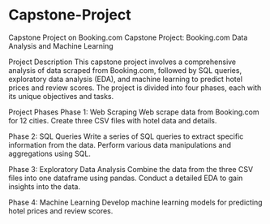 # Capstone-Project
Capstone Project on Booking.com
Capstone Project: Booking.com Data Analysis and Machine Learning


Project Description
This capstone project involves a comprehensive analysis of data scraped from Booking.com,
followed by SQL queries, exploratory data analysis (EDA), and machine learning to predict hotel prices and review scores.
The project is divided into four phases, each with its unique objectives and tasks.

Project Phases
Phase 1: Web Scraping
Web scrape data from Booking.com for 12 cities.
Create three CSV files with hotel data and details.


Phase 2: SQL Queries
Write a series of SQL queries to extract specific information from the data.
Perform various data manipulations and aggregations using SQL.


Phase 3: Exploratory Data Analysis
Combine the data from the three CSV files into one dataframe using pandas.
Conduct a detailed EDA to gain insights into the data.


Phase 4: Machine Learning
Develop machine learning models for predicting hotel prices and review scores.
